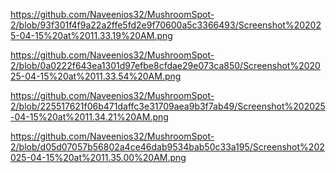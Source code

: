 https://github.com/Naveenios32/MushroomSpot-2/blob/93f301f4f9a22a2ffe5fd2e9f70600a5c3366493/Screenshot%202025-04-15%20at%2011.33.19%20AM.png

https://github.com/Naveenios32/MushroomSpot-2/blob/0a0222f643ea1301d97efbe8cfdae29e073ca850/Screenshot%202025-04-15%20at%2011.33.54%20AM.png

https://github.com/Naveenios32/MushroomSpot-2/blob/225517621f06b471daffc3e31709aea9b3f7ab49/Screenshot%202025-04-15%20at%2011.34.21%20AM.png

https://github.com/Naveenios32/MushroomSpot-2/blob/d05d07057b56802a4ce46dab9534bab50c33a195/Screenshot%202025-04-15%20at%2011.35.00%20AM.png
